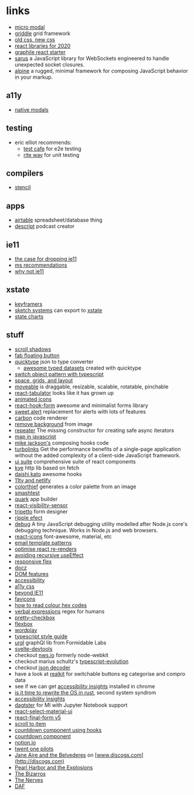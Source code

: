 # links

- [micro modal](https://github.com/ghosh/Micromodal)
- [griddle](https://github.com/daveberning/griddle) grid framework
- [old css, new css ](https://eev.ee/blog/2020/02/01/old-css-new-css/)
- [react libraries for 2020](https://www.robinwieruch.de/react-libraries)
- [graphile react starter](https://github.com/graphile/starter)
- [sarus](https://sarus.anephenix.com/) a JavaScript library for WebSockets engineered to handle unexpected socket closures.
- [alpine](https://github.com/alpinejs/alpine) a rugged, minimal framework for composing JavaScript behavior in your markup.

## a11y

- [native modals](https://css-tricks.com/comparing-the-different-types-of-native-javascript-popups/)

## testing

- eric elliot recommends:
  - [test cafe](https://devexpress.github.io/testcafe/) for e2e testing
  - [rite way](https://github.com/ericelliott/riteway) for unit testing

## compilers

- [stencil](https://github.com/ionic-team/stencil)

## apps

- [airtable](https://airtable.com) spreadsheet/database thing
- [descript](https://www.descript.com/) podcast creator

## ie11

- [the case for dropping ie11](https://css-tricks.com/a-business-case-for-dropping-internet-explorer/)
- [ms recommendations](https://techcommunity.microsoft.com/t5/Windows-IT-Pro-Blog/The-perils-of-using-Internet-Explorer-as-your-default-browser/ba-p/331732)
- [why not ie11](https://death-to-ie11.netlify.com/)

## xstate

- [keyframers](https://codepen.io/team/keyframers/)
- [sketch systems](https://sketch.systems/) can export to [xstate](https://github.com/davidkpiano/xstate)
- [state charts](https://statecharts.github.io/)

## stuff

- [scroll shadows](https://css-scroll-shadows.now.sh/?bgColor=3a61a8&shadowColor=222222&pxSize=15)
- [fab floating button](https://dericgw.github.io/react-tiny-fab/)
- [quicktype](https://marketplace.visualstudio.com/items?itemName=quicktype.quicktype) json to type converter
  - [awesome typed datasets](https://github.com/typeguard/awesome-typed-datasets) created with quicktype
- [switch object pattern with typescript](https://maxburson.com/switch-object-pattern-with-typescript/)
- [space, grids, and layout](https://www.designsystems.com/space-grids-and-layouts/)
- [moveable](https://daybrush.com/moveable/) is draggable, resizable, scalable, rotatable, pinchable
- [react-tabulator](http://tabulator.info/) looks like it has grown up
- [animated icons](https://react.useanimations.com/)
- [react-hook-form](https://react-hook-form.com/) awesome and minimalist forms library
- [sweet alert](https://sweetalert2.github.io/) replacement for alerts with lots of features
- [carbon](https://github.com/carbon-app/carbon) code renderer
- [remove background](https://www.remove.bg/upload) from image
- [repeater](https://repeater.js.org/docs/quickstart) The missing constructor for creating safe async iterators
- [map in javascript](http://thecodebarbarian.com/the-80-20-guide-to-maps-in-javascript.html)
- [mike jackson's](https://github.com/mjackson/react-loop-2019) composing hooks code
- [turbolinks](https://github.com/turbolinks/turbolinks) Get the performance benefits of a single-page application without the added complexity of a client-side JavaScript framework.
- [ui suite](https://github.com/rsuite/rsuite) comprehensive suite of react components
- [kye](https://github.com/sindresorhus/ky) http lib based on fetch
- [daishi kato](https://github.com/dai-shi) awesome hooks
- [11ty and netlify](https://css-tricks.com/a-site-for-front-end-development-conferences-built-with-11ty-on-netlify/)
- [colorthief](https://lokeshdhakar.com/projects/color-thief/) generates a color palette from an image
- [smashtest](https://smashtest.io/getting-started)
- [quark](https://quarkjs.io/guide/intro.html#what-is-quark) app builder
- [react-visibility-sensor](https://alligator.io/react/components-viewport-react-visibility-sensor/)
- [tripetto](https://tripetto.com/sdk/developers/react/) form designer
- [ripple efect](https://codeburst.io/create-a-material-design-ripple-effect-without-js-9d3cbee25b3e)
- [debug](https://github.com/visionmedia/debug) A tiny JavaScript debugging utility modelled after Node.js core's debugging technique. Works in Node.js and web browsers.
- [react-icons](https://www.npmjs.com/package/react-icons) font-awesome, material, etc
- [email template patterns](https://tedgoas.github.io/Cerberus/)
- [optimise react re-renders](https://kentcdodds.com/blog/optimize-react-re-renders#practical)
- [avoiding recursive useEffect](https://javascriptplayground.com/avoiding-recursive-use-effect-hooks-react/)
- [responsive flex](https://www.telerik.com/blogs/creating-a-responsive-layout-in-react?utm_medium=cpm&utm_source=frontendfocus&utm_campaign=kendo-ui-react-blog-responsive-app-with-hooks)
- [docz](https://www.docz.site/)
- [DOM features](https://blog.logrocket.com/8-dom-features-you-didnt-know-existed-ec2a0a28fd89/)
- [accessibility](https://www.smashingmagazine.com/2019/06/web-accessibility-context/)
- [a11y css](https://github.com/mike-engel/a11y-css-reset)
- [beyond IE11](https://dev.to/samthor/what-to-expect-when-you-re-expecting-to-drop-ie11-ifg)
- [favicons](https://dougsillars.com/2019/05/07/favicons-perhaps-the-least-understood-web-feature/)
- [how to read colour hex codes](https://www.dotconferences.com/2018/11/david-desandro-read-color-hex-codes)
- [verbal expressions](https://earth.google.com/web/@48.85829445,2.29433329,120a,909.58170927d,35y,166.12597668h,55t,0r/data=CgAoAg?beta=1) regex for humans
- [pretty-checkbox](https://lokesh-coder.github.io/pretty-checkbox/)
- [flexbox](https://css-tricks.com/snippets/css/a-guide-to-flexbox/)
- [wordplay](https://daneden.me/2018/06/27/wordplay/)
- [typescript style guide](https://github.com/palmerhq/typescript)
- [urql](https://formidable.com/blog/2019/urql-2019/) graphQl lib from Formidable Labs
- [svelte-devtools](https://github.com/RedHatter/svelte-devtools)
- checkout [nws.io](https://nwjs.io/) formerly node-webkit
- checkout marius schultz's [typescript-evolution](https://mariusschulz.com/blog/series/typescript-evolution)
- checkout [json decoder](https://dev.to/joanllenas/decoding-json-with-typescript-1jjc)
- have a look at [realkit](https://reakit.io/docs/composition/) for switchable buttons eg categorise and compro data
- see if we can get [accessibility insights](https://accessibilityinsights.io/) installed in chrome
- [is it time to rewrite the OS in rust](https://www.youtube.com/watch?v=HgtRAbE1nBM), second system syndrom
- [accessibility insights](https://accessibilityinsights.io/)
- [dagtster](https://dagster.readthedocs.io/en/0.4.3/) for MI with Jupyter Notebook support
- [react-select-material-ui](https://github.com/iulian-radu-at/react-select-material-ui)
- [react-final-form v5](https://github.com/final-form/react-final-form#helper-libraries)
- [scroll to item](https://www.robinwieruch.de/react-scroll-to-item/)
- [countdown component using hooks](https://upmostly.com/tutorials/build-a-react-timer-component-using-hooks/)
- [countdown component](https://www.florin-pop.com/blog/2019/05/countdown-built-with-react/)
- [notion.io](https://www.notion.so)
- [twent one pilots](https://www.youtube.com/watch?v=eJnQBXmZ7Ek)
- [Jane Aire and the Belvederes](https://www.discogs.com/Jane-Aire-And-The-Belvederes-Jane-Aire-And-The-Belvederes/master/335222) on [www.discogs.com](http://discogs.com)
- [Pearl Harbor and the Explosions](https://www.discogs.com/Pearl-Harbor-And-The-Explosions-Pearl-Harbor-And-The-Explosions/master/134196)
- [The Bizarros](https://www.discogs.com/The-Bizarros-Lady-Doubonette/release/1550388)
- [The Nerves](https://www.discogs.com/The-Nerves-The-Nerves/master/463417)
- [DAF](https://www.discogs.com/Deutsch-Amerikanische-Freundschaft-F%C3%BCnfzehn-Neue-DAF-Lieder/master/25458)
